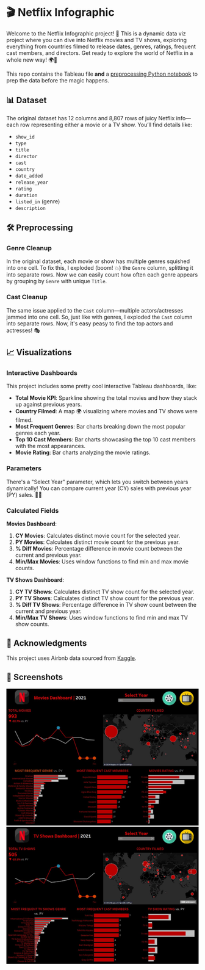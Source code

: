 # 🎬 Netflix Infographic
Welcome to the Netflix Infographic project! 🎉 This is a dynamic data viz project where you can dive into Netflix movies and TV shows, exploring everything from countries filmed to release dates, genres, ratings, frequent cast members, and directors. Get ready to explore the world of Netflix in a whole new way! 🌍🍿

This repo contains the Tableau file **and** a [preprocessing Python notebook](preprocessing.ipynb) to prep the data before the magic happens.

## 📊 Dataset
The original dataset has 12 columns and 8,807 rows of juicy Netflix info—each row representing either a movie or a TV show. You’ll find details like:
- `show_id`
- `type`
- `title`
- `director`
- `cast`
- `country`
- `date_added`
- `release_year`
- `rating`
- `duration`
- `listed_in` (genre)
- `description`

## 🛠 Preprocessing

### Genre Cleanup
In the original dataset, each movie or show has multiple genres squished into one cell. To fix this, I exploded (boom! 💥) the `Genre` column, splitting it into separate rows. Now we can easily count how often each genre appears by grouping by `Genre` with unique `Title`.

### Cast Cleanup
The same issue applied to the `Cast` column—multiple actors/actresses jammed into one cell. So, just like with genres, I exploded the `Cast` column into separate rows. Now, it's easy peasy to find the top actors and actresses! 🎭

## 📈 Visualizations

### Interactive Dashboards
This project includes some pretty cool interactive Tableau dashboards, like:
- **Total Movie KPI**: Sparkline showing the total movies and how they stack up against previous years.
- **Country Filmed**: A map 🌍 visualizing where movies and TV shows were filmed. 
- **Most Frequent Genres**: Bar charts breaking down the most popular genres each year.
- **Top 10 Cast Members**: Bar charts showcasing the top 10 cast members with the most appearances.
- **Movie Rating**: Bar charts analyzing the movie ratings.

### Parameters
There's a "Select Year" parameter, which lets you switch between years dynamically! You can compare current year (CY) sales with previous year (PY) sales. 📅✨

### Calculated Fields
**Movies Dashboard**:
1. **CY Movies**: Calculates distinct movie count for the selected year.
2. **PY Movies**: Calculates distinct movie count for the previous year.
3. **% Diff Movies**: Percentage difference in movie count between the current and previous year.
4. **Min/Max Movies**: Uses window functions to find min and max movie counts.

**TV Shows Dashboard**:
1. **CY TV Shows**: Calculates distinct TV show count for the selected year.
2. **PY TV Shows**: Calculates distinct TV show count for the previous year.
3. **% Diff TV Shows**: Percentage difference in TV show count between the current and previous year.
4. **Min/Max TV Shows**: Uses window functions to find min and max TV show counts.

## 🙏 Acknowledgments
This project uses Airbnb data sourced from [Kaggle](https://www.kaggle.com/datasets/shivamb/netflix-shows).

## 📸 Screenshots
![Movies Dashboard](png/MoviesDashboard.JPG)
![TV Shows Dashboard](png/TVShowsDashboard.JPG)
